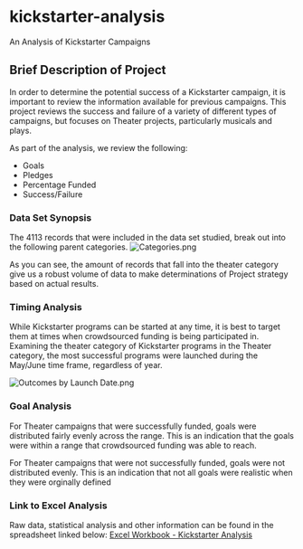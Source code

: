 # kickstarter-analysis
An Analysis of Kickstarter Campaigns 

## Brief Description of Project

In order to determine the potential success of a Kickstarter campaign, it is important to review the information available for previous campaigns.  This project reviews the success and failure of a variety of different types of campaigns, but focuses on Theater projects, particularly musicals and plays.  

As part of the analysis, we review the following: 
*  Goals
*  Pledges 
*  Percentage Funded
*  Success/Failure

### Data Set Synopsis
The 4113 records that were included in the data set studied, break out into the following parent categories. 
![Categories.png](https://github.com/klbrabec/kickstarter-analysis/blob/main/Categories.png)

As you can see, the amount of records that fall into the theater category give us a robust volume of data to make determinations of Project strategy based on actual results. 

### Timing Analysis 
While Kickstarter programs can be started at any time, it is best to target them at times when crowdsourced funding is being participated in.  Examining the theater category of Kickstarter programs in the Theater category,  the most successful programs were launched during the May/June time frame, regardless of year.  

![Outcomes by Launch Date.png](https://github.com/klbrabec/kickstarter-analysis/blob/main/Outcomes%20by%20Launch%20Date.png)

### Goal Analysis 
For Theater campaigns that were successfully funded, goals were distributed fairly evenly across the range.  This is an indication that the goals were within a range that crowdsourced funding was able to reach.  

For Theater campaigns that were not successfully funded, goals were not distributed evenly.  This is an indication that not all goals were realistic when they were orginally defined 

### Link to Excel Analysis
Raw data, statistical analysis and other information can be found in the spreadsheet linked below: 
[Excel Workbook - Kickstarter Analysis](https://github.com/klbrabec/kickstarter-analysis/blob/main/Excel%20Workbook%20-%20Kickstarter%20analysis.xlsx) 







